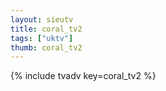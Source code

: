 ```yaml
--- 
layout: sieutv
title: coral_tv2
tags: ["uktv"]
thumb: coral_tv2
---
```

{% include tvadv key=coral_tv2 %}
